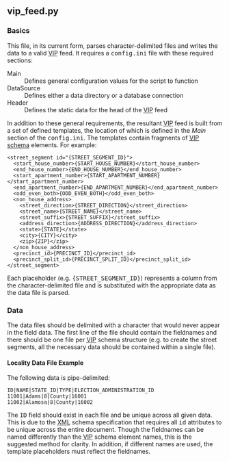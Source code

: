 ## vip_feed.py

### Basics

This file, in its current form, parses character-delimited files and writes the data to a valid <acronym title="Voting Information Project">VIP</acronym> feed. It requires a <tt>config.ini</tt> file with these required sections:

<dl>
  <dt>Main</dt>
  <dd>Defines general configuration values for the script to function</dd>
  <dt>DataSource</dt>
  <dd>Defines either a data directory or a database connection</dd>
  <dt>Header</dt>
  <dd>Defines the static data for the head of the <acronym title="Voting Information Project">VIP</acronym> feed</dd>
</dl>

In addition to these general requirements, the resultant <acronym title="Voting Information Project">VIP</acronym> feed is built from a set of defined templates, the location of which is defined in the _Main_ section of the <tt>config.ini</tt>. The templates contain fragments of [<acronym title="Voting Information Project">VIP</acronym> schema](http://code.google.com/p/election-info-standard/downloads/list "Voting Information Project Downloads Page") elements. For example:

    <street_segment id="{STREET_SEGMENT_ID}">
      <start_house_number>{START_HOUSE_NUMBER}</start_house_number>
      <end_house_number>{END_HOUSE_NUMBER}</end_house_number>
      <start_apartment_number>{START_APARTMENT_NUMBER}</start_apartment_number>
      <end_apartment_number>{END_APARTMENT_NUMBER}</end_apartment_number>
      <odd_even_both>{ODD_EVEN_BOTH}</odd_even_both>
      <non_house_address>
        <street_direction>{STREET_DIRECTION}</street_direction>
        <street_name>{STREET_NAME}</street_name>
        <street_suffix>{STREET_SUFFIX}</street_suffix>
        <address_direction>{ADDRESS_DIRECTION}</address_direction>
        <state>{STATE}</state>
        <city>{CITY}</city>
        <zip>{ZIP}</zip>
      </non_house_address>
      <precinct_id>{PRECINCT_ID}</precinct_id>
      <precinct_split_id>{PRECINCT_SPLIT_ID}</precinct_split_id>
    </street_segment>

Each placeholder (e.g. <tt>{STREET_SEGMENT_ID}</tt>) represents a column from the character-delimited file and is substituted with the appropriate data as the data file is parsed.

### Data

The data files should be delimited with a character that would never appear in the field data. The first line of the file should contain the fieldnames and there should be one file per <acronym title="Voting Information Project">VIP</acronym> schema structure (e.g. to create the street segments, all the necessary data should be contained within a single file).

#### Locality Data File Example

The following data is pipe-delimited:

    ID|NAME|STATE_ID|TYPE|ELECTION_ADMINISTRATION_ID
    11001|Adams|8|County|16001
    11002|Alamosa|8|County|16002

The <tt>ID</tt> field should exist in each file and be unique across all given data. This is due to the <acronym title="eXtensible Markup Language">XML</acronym> schema specification that requires all <tt>id</tt> attributes to be unique across the entire document. Though the fieldnames can be named differently than the <acronym title="Voting Information Project">VIP</acronym> schema element names, this is the suggested method for clarity. In addition, if different names are used, the template placeholders must reflect the fieldnames.